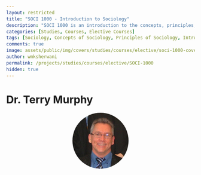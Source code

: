 ```yaml
---
layout: restricted
title: "SOCI 1000 - Introduction to Sociology"
description: "SOCI 1000 is an introduction to the concepts, principles, and topics of Sociology. This course is a prerequisite to most departmental courses."
categories: [Studies, Courses, Elective Courses]
tags: [Sociology, Concepts of Sociology, Principles of Sociology, Introduction to Sociology]
comments: true
image: assets/public/img/covers/studies/courses/elective/soci-1000-cover.png
author: wmksherwani
permalink: /projects/studies/courses/elective/SOCI-1000
hidden: true
---
```


# Dr. Terry Murphy

<html lang="en">
    <div style="display: flex; justify-content: space-around; align-items: center;">
        <div style="text-align: center;">
            <img src="assets/public/img/people/Terry Murphy.png" alt="Terry Murphy" style="width: 150px; object-fit: cover; border-radius: 50%;">
        </div>
    </div>
</html>

<!-- <html lang="en">
<head>
    <meta charset="UTF-8">
    <meta name="viewport" content="width=device-width, initial-scale=1.0">
    <title>Star Rating</title>
    <link href="https://cdnjs.cloudflare.com/ajax/libs/font-awesome/6.0.0-beta3/css/all.min.css" rel="stylesheet">
</head>
<div id="star-wrapper" style="margin: 0; display: flex; justify-content: center; align-items: center;">
    <div style="display: flex; justify-content: center; align-items: center; font-size: 50px;">
        <i class="fas fa-star" style="color: gold;"></i>
        <i class="fas fa-star" style="color: gold;"></i>
        <i class="fas fa-star" style="color: gold;"></i>
        <i class="fas fa-star" style="color: gold;"></i>
        <i class="fas fa-star" style="color: gold;"></i>
    </div>
</div>
</html> -->
